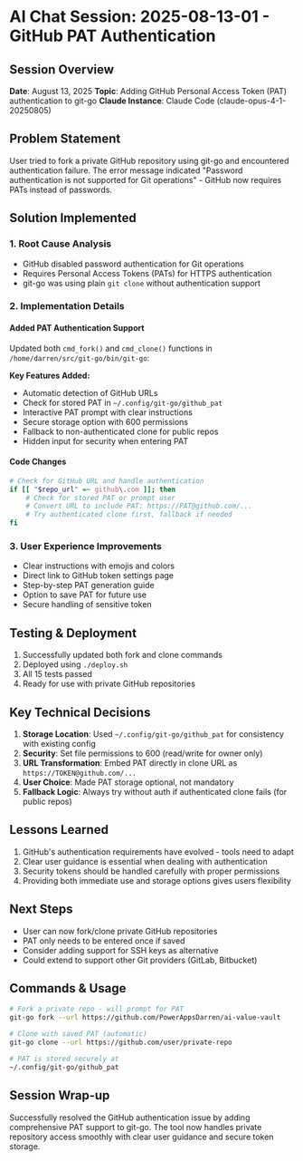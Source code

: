# AI Chat Session: 2025-08-13-01 - GitHub PAT Authentication

## Session Overview
**Date**: August 13, 2025
**Topic**: Adding GitHub Personal Access Token (PAT) authentication to git-go
**Claude Instance**: Claude Code (claude-opus-4-1-20250805)

## Problem Statement
User tried to fork a private GitHub repository using git-go and encountered authentication failure. The error message indicated "Password authentication is not supported for Git operations" - GitHub now requires PATs instead of passwords.

## Solution Implemented

### 1. Root Cause Analysis
- GitHub disabled password authentication for Git operations
- Requires Personal Access Tokens (PATs) for HTTPS authentication
- git-go was using plain `git clone` without authentication support

### 2. Implementation Details

#### Added PAT Authentication Support
Updated both `cmd_fork()` and `cmd_clone()` functions in `/home/darren/src/git-go/bin/git-go`:

**Key Features Added:**
- Automatic detection of GitHub URLs
- Check for stored PAT in `~/.config/git-go/github_pat`
- Interactive PAT prompt with clear instructions
- Secure storage option with 600 permissions
- Fallback to non-authenticated clone for public repos
- Hidden input for security when entering PAT

#### Code Changes
```bash
# Check for GitHub URL and handle authentication
if [[ "$repo_url" =~ github\.com ]]; then
    # Check for stored PAT or prompt user
    # Convert URL to include PAT: https://PAT@github.com/...
    # Try authenticated clone first, fallback if needed
fi
```

### 3. User Experience Improvements
- Clear instructions with emojis and colors
- Direct link to GitHub token settings page
- Step-by-step PAT generation guide
- Option to save PAT for future use
- Secure handling of sensitive token

## Testing & Deployment
1. Successfully updated both fork and clone commands
2. Deployed using `./deploy.sh`
3. All 15 tests passed
4. Ready for use with private GitHub repositories

## Key Technical Decisions
1. **Storage Location**: Used `~/.config/git-go/github_pat` for consistency with existing config
2. **Security**: Set file permissions to 600 (read/write for owner only)
3. **URL Transformation**: Embed PAT directly in clone URL as `https://TOKEN@github.com/...`
4. **User Choice**: Made PAT storage optional, not mandatory
5. **Fallback Logic**: Always try without auth if authenticated clone fails (for public repos)

## Lessons Learned
1. GitHub's authentication requirements have evolved - tools need to adapt
2. Clear user guidance is essential when dealing with authentication
3. Security tokens should be handled carefully with proper permissions
4. Providing both immediate use and storage options gives users flexibility

## Next Steps
- User can now fork/clone private GitHub repositories
- PAT only needs to be entered once if saved
- Consider adding support for SSH keys as alternative
- Could extend to support other Git providers (GitLab, Bitbucket)

## Commands & Usage
```bash
# Fork a private repo - will prompt for PAT
git-go fork --url https://github.com/PowerAppsDarren/ai-value-vault

# Clone with saved PAT (automatic)
git-go clone --url https://github.com/user/private-repo

# PAT is stored securely at
~/.config/git-go/github_pat
```

## Session Wrap-up
Successfully resolved the GitHub authentication issue by adding comprehensive PAT support to git-go. The tool now handles private repository access smoothly with clear user guidance and secure token storage.